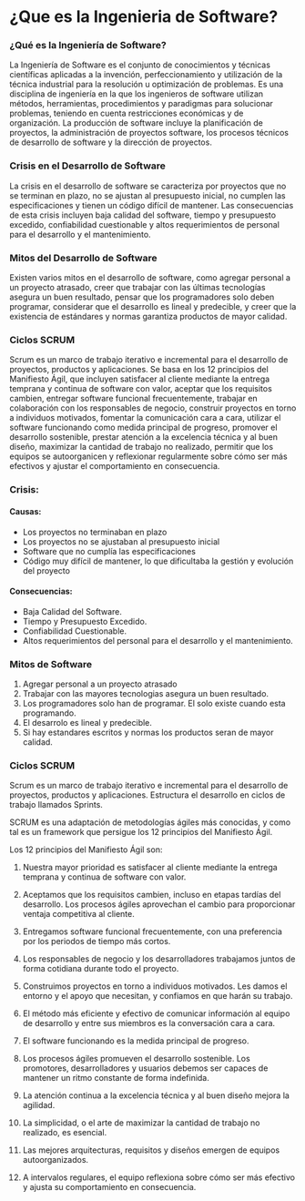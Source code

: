 # ¿Que es la Ingenieria de Software?

### ¿Qué es la Ingeniería de Software?

La Ingeniería de Software es el conjunto de conocimientos y técnicas científicas aplicadas a la invención, perfeccionamiento y utilización de la técnica industrial para la resolución u optimización de problemas. Es una disciplina de ingeniería en la que los ingenieros de software utilizan métodos, herramientas, procedimientos y paradigmas para solucionar problemas, teniendo en cuenta restricciones económicas y de organización. La producción de software incluye la planificación de proyectos, la administración de proyectos software, los procesos técnicos de desarrollo de software y la dirección de proyectos.

### Crisis en el Desarrollo de Software

La crisis en el desarrollo de software se caracteriza por proyectos que no se terminan en plazo, no se ajustan al presupuesto inicial, no cumplen las especificaciones y tienen un código difícil de mantener. Las consecuencias de esta crisis incluyen baja calidad del software, tiempo y presupuesto excedido, confiabilidad cuestionable y altos requerimientos de personal para el desarrollo y el mantenimiento.

### Mitos del Desarrollo de Software

Existen varios mitos en el desarrollo de software, como agregar personal a un proyecto atrasado, creer que trabajar con las últimas tecnologías asegura un buen resultado, pensar que los programadores solo deben programar, considerar que el desarrollo es lineal y predecible, y creer que la existencia de estándares y normas garantiza productos de mayor calidad.

### Ciclos SCRUM

Scrum es un marco de trabajo iterativo e incremental para el desarrollo de proyectos, productos y aplicaciones. Se basa en los 12 principios del Manifiesto Ágil, que incluyen satisfacer al cliente mediante la entrega temprana y continua de software con valor, aceptar que los requisitos cambien, entregar software funcional frecuentemente, trabajar en colaboración con los responsables de negocio, construir proyectos en torno a individuos motivados, fomentar la comunicación cara a cara, utilizar el software funcionando como medida principal de progreso, promover el desarrollo sostenible, prestar atención a la excelencia técnica y al buen diseño, maximizar la cantidad de trabajo no realizado, permitir que los equipos se autoorganicen y reflexionar regularmente sobre cómo ser más efectivos y ajustar el comportamiento en consecuencia.

### Crisis:
#### Causas:

- Los proyectos no terminaban en plazo
- Los proyectos no se ajustaban al presupuesto inicial
- Software que no cumplía las especificaciones
- Código muy difícil de mantener, lo que dificultaba la gestión y evolución del proyecto

#### Consecuencias:

- Baja Calidad del Software.
- Tiempo y Presupuesto Excedido.
- Confiabilidad Cuestionable.
- Altos requerimientos del personal para el desarrollo y el mantenimiento.

### Mitos de Software

1. Agregar personal a un proyecto atrasado
2. Trabajar con las mayores tecnologias asegura un buen resultado.
3. Los programadores solo han de programar. El solo existe cuando esta programando.
4. El desarrolo es lineal y predecible.
5. Si hay estandares escritos y normas los productos seran de mayor calidad.


### Ciclos SCRUM

Scrum es un marco de trabajo iterativo e incremental para el desarrollo de proyectos, productos y aplicaciones. Estructura el desarrollo en ciclos de trabajo llamados Sprints. 

SCRUM es una adaptación de metodologías ágiles más conocidas, y como tal es un framework que persigue los 12 principios del Manifiesto Ágil.

Los 12 principios del Manifiesto Ágil son:

1. Nuestra mayor prioridad es satisfacer al cliente mediante la entrega temprana y continua de software con valor.

2. Aceptamos que los requisitos cambien, incluso en etapas tardías del desarrollo. Los procesos ágiles aprovechan el cambio para proporcionar ventaja competitiva al cliente.

3. Entregamos software funcional frecuentemente, con una preferencia por los periodos de tiempo más cortos.

4. Los responsables de negocio y los desarrolladores trabajamos juntos de forma cotidiana durante todo el proyecto.

5. Construimos proyectos en torno a individuos motivados. Les damos el entorno y el apoyo que necesitan, y confiamos en que harán su trabajo.

6. El método más eficiente y efectivo de comunicar información al equipo de desarrollo y entre sus miembros es la conversación cara a cara.

7. El software funcionando es la medida principal de progreso.

8. Los procesos ágiles promueven el desarrollo sostenible. Los promotores, desarrolladores y usuarios debemos ser capaces de mantener un ritmo constante de forma indefinida.

9.  La atención continua a la excelencia técnica y al buen diseño mejora la agilidad.

10. La simplicidad, o el arte de maximizar la cantidad de trabajo no realizado, es esencial.

11. Las mejores arquitecturas, requisitos y diseños emergen de equipos autoorganizados.

12. A intervalos regulares, el equipo reflexiona sobre cómo ser más efectivo y ajusta su comportamiento en consecuencia.

